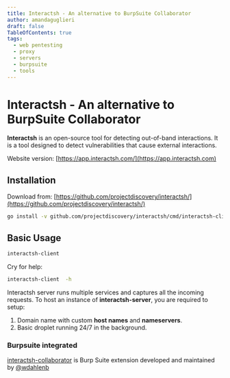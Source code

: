 ```yaml
---
title: Interactsh - An alternative to BurpSuite Collaborator
author: amandaguglieri
draft: false
TableOfContents: true
tags:
  - web pentesting
  - proxy
  - servers
  - burpsuite
  - tools
---
```



# Interactsh - An alternative to BurpSuite Collaborator

**Interactsh** is an open-source tool for detecting out-of-band interactions. It is a tool designed to detect vulnerabilities that cause external interactions.

Website version: [https://app.interactsh.com/](https://app.interactsh.com)
## Installation

Download from: [https://github.com/projectdiscovery/interactsh/](https://github.com/projectdiscovery/interactsh/)

```bash
go install -v github.com/projectdiscovery/interactsh/cmd/interactsh-client@latest
```

## Basic Usage

```bash
interactsh-client   
```

Cry for help:

```bash
interactsh-client  -h
```

Interactsh server runs multiple services and captures all the incoming requests. To host an instance of **interactsh-server**, you are required to setup:

1. Domain name with custom **host names** and **nameservers**.
2. Basic droplet running 24/7 in the background.

### Burpsuite integrated

[interactsh-collaborator](https://github.com/wdahlenburg/interactsh-collaborator) is Burp Suite extension developed and maintained by [@wdahlenb](https://twitter.com/wdahlenb)

